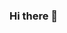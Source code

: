 ### Hi there 👋

<!--
**sagor369/sagor369** is a ✨ _special_ ✨ repository because its `README.md` (this file) appears on your GitHub profile.

Here are some ideas to get you started:

- 🔭 I’m currently working on ...
- 🌱 I’m currently learning ... 
- 👯 I’m looking to collaborate on ...
- 🤔 I’m looking for help with ...
- 💬 My WhatsApp +8801825180812
- 📫 How to reach me: ...
- 😄 Pronouns: ...
- ⚡ Fun fact: ...
-->


